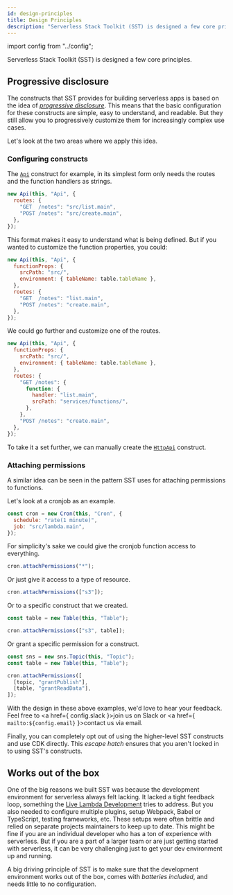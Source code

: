 ```yaml
---
id: design-principles
title: Design Principles
description: "Serverless Stack Toolkit (SST) is designed a few core principles."
---
```


import config from "../config";

Serverless Stack Toolkit (SST) is designed a few core principles.

## Progressive disclosure

The constructs that SST provides for building serverless apps is based on the idea of [_progressive disclosure_](https://en.wikipedia.org/wiki/Progressive_disclosure). This means that the basic configuration for these constructs are simple, easy to understand, and readable. But they still allow you to progressively customize them for increasingly complex use cases.

Let's look at the two areas where we apply this idea.

### Configuring constructs

The [`Api`](constructs/api.md`) construct for example, in its simplest form only needs the routes and the function handlers as strings.

```js
new Api(this, "Api", {
  routes: {
    "GET  /notes": "src/list.main",
    "POST /notes": "src/create.main",
  },
});
```

This format makes it easy to understand what is being defined. But if you wanted to customize the function properties, you could:

```js {2-5}
new Api(this, "Api", {
  functionProps: {
    srcPath: "src/",
    environment: { tableName: table.tableName },
  },
  routes: {
    "GET  /notes": "list.main",
    "POST /notes": "create.main",
  },
});
```

We could go further and customize one of the routes.

```js {7-12}
new Api(this, "Api", {
  functionProps: {
    srcPath: "src/",
    environment: { tableName: table.tableName },
  },
  routes: {
    "GET /notes": {
      function: {
        handler: "list.main",
        srcPath: "services/functions/",
      },
    },
    "POST /notes": "create.main",
  },
});
```

To take it a set further, we can manually create the [`HttpApi`](constructs/api.md#httpapi-1) construct.

### Attaching permissions

A similar idea can be seen in the pattern SST uses for attaching permissions to functions.

Let's look at a cronjob as an example.

```js
const cron = new Cron(this, "Cron", {
  schedule: "rate(1 minute)",
  job: "src/lambda.main",
});
```

For simplicity's sake we could give the cronjob function access to everything.

```js
cron.attachPermissions("*");
```

Or just give it access to a type of resource.

```js
cron.attachPermissions(["s3"]);
```

Or to a specific construct that we created.

```js {3}
const table = new Table(this, "Table");

cron.attachPermissions(["s3", table]);
```

Or grant a specific permission for a construct.

```js {4-7}
const sns = new sns.Topic(this, "Topic");
const table = new Table(this, "Table");

cron.attachPermissions([
  [topic, "grantPublish"],
  [table, "grantReadData"],
]);
```

With the design in these above examples, we'd love to hear your feedback. Feel free to <a href={ config.slack }>join us on Slack</a> or <a href={ `mailto:${config.email}` }>contact us via email</a>.

Finally, you can completely opt out of using the higher-level SST constructs and use CDK directly. This _escape hatch_ ensures that you aren't locked in to using SST's constructs.

## Works out of the box

One of the big reasons we built SST was because the development environment for serverless always felt lacking. It lacked a tight feedback loop, something the [Live Lambda Development](live-lambda-development.md) tries to address. But you also needed to configure multiple plugins, setup Webpack, Babel or TypeScript, testing frameworks, etc. These setups were often brittle and relied on separate projects maintainers to keep up to date. This might be fine if you are an individual developer who has a ton of experience with serverless. But if you are a part of a larger team or are just getting started with serverless, it can be very challenging just to get your dev environment up and running.

A big driving principle of SST is to make sure that the development environment works out of the box, comes with _batteries included_, and needs little to no configuration.
